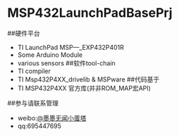 # MSP432LaunchPadBasePrj
##硬件平台
* TI LaunchPad MSP—_EXP432P401R
* Some Arduino Module
* various sensors
##软件tool-chain
* TI compiler
* TI Msp432P4XX_drivelib & MSPware
##代码基于
* TI MSP432P4XX 官方库(并非ROM_MAP宏API)

##参与请联系管理
* weibo:[@墨墨无闻小蛋塔](http://weibo.com/toycc2h)
* qq:695447695
